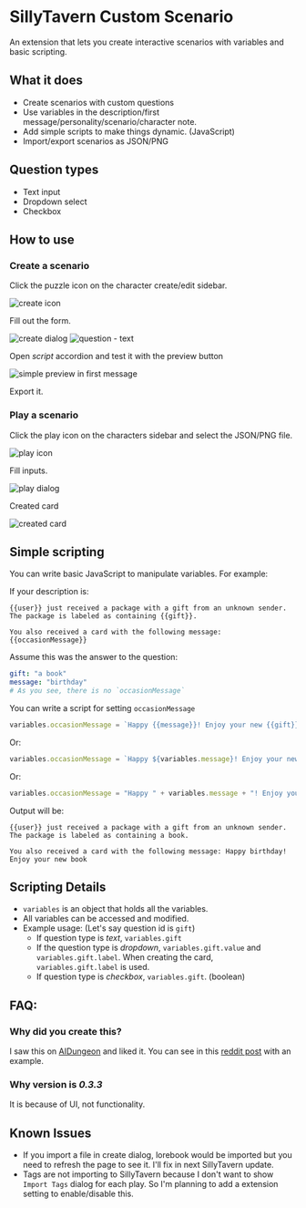 # SillyTavern Custom Scenario

An extension that lets you create interactive scenarios with variables and basic scripting.

## What it does
- Create scenarios with custom questions
- Use variables in the description/first message/personality/scenario/character note.
- Add simple scripts to make things dynamic. (JavaScript)
- Import/export scenarios as JSON/PNG

## Question types
- Text input
- Dropdown select
- Checkbox

## How to use

### Create a scenario

Click the puzzle icon on the character create/edit sidebar.

![create icon](images/create-icon.png)

Fill out the form.

![create dialog](images/create-dialog.png)
![question - text](images/question-text.png)


Open _script_ accordion and test it with the preview button

![simple preview in first message](images/first-message-simple-preview.png)


Export it.

### Play a scenario

Click the play icon on the characters sidebar and select the JSON/PNG file.

![play icon](images/play-icon.png)

Fill inputs.

![play dialog](images/play-dialog.png)

Created card

![created card](images/created-card.png)

## Simple scripting
You can write basic JavaScript to manipulate variables. For example:

If your description is:
```
{{user}} just received a package with a gift from an unknown sender. The package is labeled as containing {{gift}}.

You also received a card with the following message: {{occasionMessage}}
```

Assume this was the answer to the question:
```yml
gift: "a book"
message: "birthday"
# As you see, there is no `occasionMessage`
```

You can write a script for setting `occasionMessage`
```js
variables.occasionMessage = `Happy {{message}}! Enjoy your new {{gift}}`;
```

Or:
```js
variables.occasionMessage = `Happy ${variables.message}! Enjoy your new ${variables.gift}`;
```

Or:
```js
variables.occasionMessage = "Happy " + variables.message + "! Enjoy your new " + variables.gift;
```

Output will be:
```
{{user}} just received a package with a gift from an unknown sender. The package is labeled as containing a book.

You also received a card with the following message: Happy birthday! Enjoy your new book
```

## Scripting Details
* `variables` is an object that holds all the variables.
* All variables can be accessed and modified.
* Example usage: (Let's say question id is `gift`)
    * If question type is _text_, `variables.gift`
    * If the question type is _dropdown_, `variables.gift.value` and `variables.gift.label`. When creating the card, `variables.gift.label` is used.
    * If question type is _checkbox_, `variables.gift`. (boolean)


## FAQ:
### Why did you create this?
I saw this on [AIDungeon](https://play.aidungeon.com/) and liked it. You can see in this [reddit post](https://www.reddit.com/r/SillyTavernAI/comments/1i59jem/scenario_system_similar_to_ai_dungeon_nsfw_for/) with an example.

### Why version is _0.3.3_
It is because of UI, not functionality.

## Known Issues
* If you import a file in create dialog, lorebook would be imported but you need to refresh the page to see it. I'll fix in next SillyTavern update.
* Tags are not importing to SillyTavern because I don't want to show `Import Tags` dialog for each play. So I'm planning to add a extension setting to enable/disable this.
